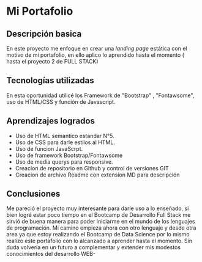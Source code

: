 # Mi Portafolio

## Descripción basica
En este proyecto me enfoque en crear una *landing page* estática con el motivo de mi portafolio, en ello aplico lo aprendido hasta el momento ( hasta el proyecto 2 de FULL STACK)

## Tecnologías utilizadas
En esta oportunidad utilicé los Framework de "Bootstrap" , "Fontawsome", uso de HTML/CSS y función de Javascript.

## Aprendizajes logrados
- Uso de HTML semantico estandar N°5.
- Uso de CSS para darle estilos al HTML.
- Uso de funcion JavaScrpt.
- Uso de framework Bootstrap/Fontawsome
- Uso de media querys para responsive.
- Creacion de repositorio en Github y control de versiones GIT
- Creacion de archivo Readme con extension MD para descripción

## Conclusiones
Me pareció el proyecto muy interesante para darle uso a lo enseñado, si bien logré estar poco tiempo en el Bootcamp de Desarrollo Full Stack me sirvió de buena manera para poder iniciarme en el mundo de los lenguajes de programación. Mi camino empieza ahora con otro lenguaje y desde otra area ya que estoy realizando el Bootcamp de Data Science por lo mismo realizo este portafolio con lo alcanzado a aprender hasta el momento. Sin duda volvería en un futuro a complementar y extender mis modestos conocimientos del desarrollo WEB-
